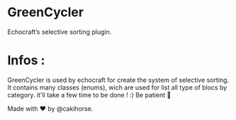 # GreenCycler
Echocraft’s selective sorting plugin.

# Infos :
GreenCycler is used by echocraft for create the system of selective sorting. 
It contains many classes (enums), wich are used for list all type of blocs by category. 
it'll take a few time to be done ! :)
Be patient 🤗

Made with ❤️ by @cakihorse.

